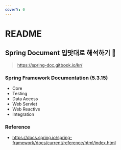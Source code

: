 ```yaml
---
coverY: 0
---
```


# README

## Spring Document 입맛대로 해석하기 🧐

> https://spring-doc.gitbook.io/kr/

### Spring Framework Documentation (5.3.15)

* Core
* Testing
* Data Aceess
* Web Servlet
* Web Reactive
* Integration

### Reference

* https://docs.spring.io/spring-framework/docs/current/reference/html/index.html
